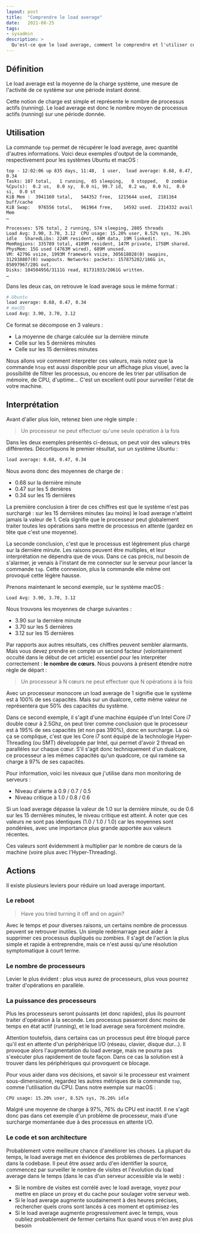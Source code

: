 ```yaml
---
layout: post
title:  "Comprendre le load average"
date:   2021-08-25
tags:
- sysadmin
description: >
  Qu'est-ce que le load average, comment le comprendre et l'utiliser correctement ?
---
```


## Définition

Le load average est la moyenne de la charge système, une mesure de l'activité de ce système sur une période instant donné.

Cette notion de charge est simple et représente le nombre de processus actifs (running). Le load average est donc le nombre moyen de processus actifs (running) sur une période donnée.

## Utilisation

La commande `top` permet de récupérer le load average, avec quantité d'autres informations. Voici deux exemples d'output de la commande, respectivement pour les systèmes Ubuntu et macOS :

```
top - 12:02:06 up 835 days, 11:48,  1 user,  load average: 0.68, 0.47, 0.34
Tasks: 107 total,   1 running,  65 sleeping,   0 stopped,   0 zombie
%Cpu(s):  0.2 us,  0.0 sy,  0.0 ni, 99.7 id,  0.2 wa,  0.0 hi,  0.0 si,  0.0 st
KiB Mem :  3941160 total,   544352 free,  1215644 used,  2181164 buff/cache
KiB Swap:   976556 total,   961964 free,    14592 used.  2314332 avail Mem
…
```

```
Processes: 576 total, 2 running, 574 sleeping, 2805 threads
Load Avg: 3.90, 3.70, 3.12  CPU usage: 15.20% user, 8.52% sys, 76.26% idle   SharedLibs: 224M resident, 68M data, 19M linkedit.
MemRegions: 335789 total, 4109M resident, 147M private, 1758M shared. PhysMem: 15G used (4763M wired), 689M unused.
VM: 4279G vsize, 1993M framework vsize, 305618028(0) swapins, 312938807(0) swapouts. Networks: packets: 157875202/166G in, 85097967/28G out.
Disks: 104504956/3111G read, 81731933/2061G written.
…
```

Dans les deux cas, on retrouve le load average sous le même format :

```sh
# Ubuntu
load average: 0.68, 0.47, 0.34
# macOS
Load Avg: 3.90, 3.70, 3.12
```

Ce format se décompose en 3 valeurs :
- La moyenne de charge calculée sur la dernière minute
- Celle sur les 5 dernières minutes
- Celle sur les 15 dernières minutes

Nous allons voir comment interpréter ces valeurs, mais notez que la commande `htop` est aussi disponible pour un affichage plus visuel, avec la possibilité de filtrer les processus, ou encore de les trier par utilisation de mémoire, de CPU, d'uptime… C'est un excellent outil pour surveiller l'état de votre machine.

## Interprétation

Avant d'aller plus loin, retenez bien une règle simple :

> Un processeur ne peut effectuer qu'une seule opération à la fois

Dans les deux exemples présentés ci-dessus, on peut voir des valeurs très différentes. Décortiquons le premier résultat, sur un système Ubuntu :

```sh
load average: 0.68, 0.47, 0.34
```

Nous avons donc des moyennes de charge de :
- 0.68 sur la dernière minute
- 0.47 sur les 5 denières
- 0.34 sur les 15 dernières

La première conclusion à tirer de ces chiffres est que le système n'est pas surchargé : sur les 15 dernières minutes (au moins) le load average n'atteint jamais la valeur de 1. Cela signifie que le processeur peut globalement traiter toutes les opérations sans mettre de processus en attente (gardez en tête que c'est une moyenne).

La seconde conclusion, c'est que le processus est légèrement plus chargé sur la dernière minute. Les raisons peuvent être multiples, et leur interprétation ne dépendra que de vous. Dans ce cas précis, nul besoin de s'alarmer, je venais à l'instant de me connecter sur le serveur pour lancer la commande `top`. Cette connexion, plus la commande elle même ont provoqué cette légère hausse.

Prenons maintenant le second exemple, sur le système macOS :

```
Load Avg: 3.90, 3.70, 3.12
```

Nous trouvons les moyennes de charge suivantes :
- 3.90 sur la dernière minute
- 3.70 sur les 5 dernières
- 3.12 sur les 15 dernières

Par rapports aux autres résultats, ces chiffres peuvent sembler alarmants. Mais vous devez prendre en compte un second facteur (volontairement occulté dans le début de cet article) essentiel pour les interpréter correctement : **le nombre de cœurs**. Nous pouvons à présent étendre notre règle de départ :

> Un processeur à N cœurs ne peut effectuer que N opérations à la fois

Avec un processeur monocore un load average de 1 signifie que le système est à 100% de ses capacités. Mais sur un dualcore, cette même valeur ne représentera que 50% des capacités du système.

Dans ce second exemple, il s'agit d'une machine équipée d'un Intel Core i7 double cœur à 2.5Ghz, on peut tirer comme conclusion que le processeur est à 195% de ses capacités (et non pas 390%), donc en surcharge. Là où ça se complique, c'est que les Core i7 sont équipé de la technologie Hyper-Threading (ou SMT) développée par Intel, qui permet d'avoir 2 thread en parallèles sur chaque cœur. S'il s'agit donc techniquement d'un dualcore, ce processeur a les mêmes capacités qu'un quadcore, ce qui ramène sa charge à 97% de ses capacités.

Pour information, voici les niveaux que j'utilise dans mon monitoring de serveurs :
- Niveau d'alerte à 0.9 / 0.7 / 0.5
- Niveau critique à 1.0 / 0.8 / 0.6

Si un load average dépasse la valeur de 1.0 sur la dernière minute, ou de 0.6 sur les 15 dernières minutes, le niveau critique est atteint. À noter que ces valeurs ne sont pas identiques (1.0 / 1.0 / 1.0) car les moyennes sont pondérées, avec une importance plus grande apportée aux valeurs récentes.

Ces valeurs sont évidemment à multiplier par le nombre de cœurs de la machine (voire plus avec l'Hyper-Threading).

## Actions

Il existe plusieurs leviers pour réduire un load average important.

### Le reboot

> Have you tried turning it off and on again?

Avec le temps et pour diverses raisons, un certains nombre de processus peuvent se retrouver inutiles. Un simple redémarrage peut aider à supprimer ces processus dupliqués ou zombies. Il s'agit de l'action la plus simple et rapide à entreprendre, mais ce n'est aussi qu'une résolution symptomatique à court terme.

### Le nombre de processeurs

Levier le plus évident : plus vous aurez de processeurs, plus vous pourrez traiter d'opérations en parallèle.

### La puissance des processeurs

Plus les processeurs seront puissants (et donc rapides), plus ils pourront traiter d'opération à la seconde. Les processus passeront donc moins de temps en état actif (running), et le load average sera forcément moindre.

Attention toutefois, dans certains cas un processus peut être bloqué parce qu'il est en attente d'un périphérique I/O (réseau, clavier, disque dur…). Il provoque alors l'augmentation du load average, mais ne pourra pas s'exécuter plus rapidement de toute façon. Dans ce cas la solution est à trouver dans les périphériques qui provoquent ce blocage.

Pour vous aider dans vos décisions, et savoir si le processeur est vraiment sous-dimensionné, regardez les autres métriques de la commande `top`, comme l'utilisation du CPU. Dans notre exemple sur macOS :

```
CPU usage: 15.20% user, 8.52% sys, 76.26% idle
```

Malgré une moyenne de charge à 97%, 76% du CPU est inactif. Il ne s'agit donc pas dans cet exemple d'un problème de processeur, mais d'une surcharge momentanée due à des processus en attente I/O.

### Le code et son architecture

Probablement votre meilleure chance d'améliorer les choses. La plupart du temps, le load average met en évidence des problèmes de performances dans la codebase. Il peut être assez ardu d'en identifier la source, commencez par surveiller le nombre de visites et l'évolution du load average dans le temps (dans le cas d'un serveur accessible via le web) :
- Si le nombre de visites est corrélé avec le load average, voyez pour mettre en place un proxy et du cache pour soulager votre serveur web.
- Si le load average augmente soudainement à des heures précises, rechercher quels crons sont lancés à ces moment et optimisez-les
- Si le load average augmente progressivement avec le temps, vous oubliez probablement de fermer certains flux quand vous n'en avez plus besoin
